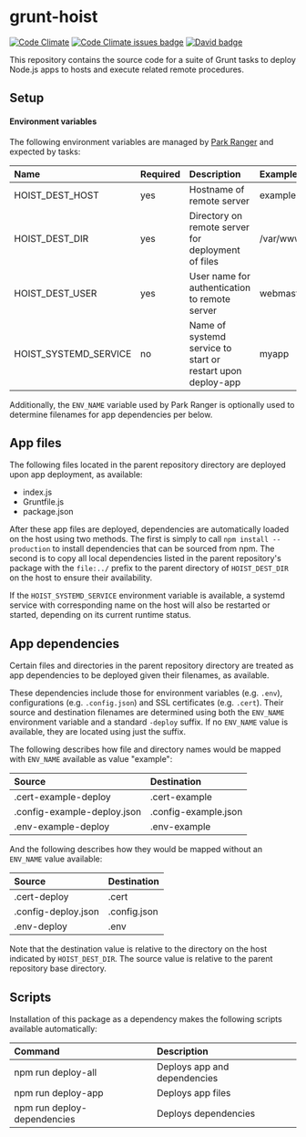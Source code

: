 # grunt-hoist

[![Code Climate](https://codeclimate.com/github/markmhx/grunt-hoist/badges/gpa.svg)](https://codeclimate.com/github/markmhx/grunt-hoist)
[![Code Climate issues badge](https://codeclimate.com/github/markmhx/grunt-hoist/badges/issue_count.svg)](https://codeclimate.com/github/markmhx/grunt-hoist/issues)
[![David badge](https://david-dm.org/markmhx/grunt-hoist.svg)](https://david-dm.org/markmhx/grunt-hoist)

This repository contains the source code for a suite of Grunt tasks to deploy Node.js apps to hosts and execute related remote procedures.

## Setup

#### Environment variables

The following environment variables are managed by [Park Ranger](https://github.com/markmhx/park-ranger) and expected by tasks:

| Name                   | Required            | Description                                                  | Example          |
| :--------------------- | :------------------ | :----------------------------------------------------------- | :--------------- |
| HOIST_DEST_HOST        | yes                 | Hostname of remote server                                    | example.com      |
| HOIST_DEST_DIR         | yes                 | Directory on remote server for deployment of files           | /var/www/app     |
| HOIST_DEST_USER        | yes                 | User name for authentication to remote server                | webmaster        |
| HOIST_SYSTEMD_SERVICE  | no                  | Name of systemd service to start or restart upon deploy-app  | myapp            |

Additionally, the `ENV_NAME` variable used by Park Ranger is optionally used to determine filenames for app dependencies per below.


## App files

The following files located in the parent repository directory are deployed upon app deployment, as available:

- index.js
- Gruntfile.js
- package.json

After these app files are deployed, dependencies are automatically loaded on the host using two methods. The first is simply to call `npm install --production` to install dependencies that can be sourced from npm. The second is to copy all local dependencies listed in the parent repository's package with the `file:../` prefix to the parent directory of `HOIST_DEST_DIR` on the host to ensure their availability.

If the `HOIST_SYSTEMD_SERVICE` environment variable is available, a systemd service with corresponding name on the host will also be restarted or started, depending on its current runtime status.

## App dependencies

Certain files and directories in the parent repository directory are treated as app dependencies to be deployed given their filenames, as available.

These dependencies include those for environment variables (e.g. `.env`), configurations (e.g. `.config.json`) and SSL certificates (e.g. `.cert`). Their source and destination filenames are determined using both the `ENV_NAME` environment variable and a standard `-deploy` suffix. If no `ENV_NAME` value is available, they are located using just the suffix.

The following describes how file and directory names would be mapped with `ENV_NAME` available as value "example":

| Source                                      | Destination                                 |
| :------------------------------------------ | :------------------------------------------ |
| .cert-example-deploy                        | .cert-example                               |
| .config-example-deploy.json                 | .config-example.json                        |
| .env-example-deploy                         | .env-example                                |

And the following describes how they would be mapped without an `ENV_NAME` value available:

| Source                                      | Destination                                 |
| :------------------------------------------ | :------------------------------------------ |
| .cert-deploy                                | .cert                                       |
| .config-deploy.json                         | .config.json                                |
| .env-deploy                                 | .env                                        |

Note that the destination value is relative to the directory on the host indicated by `HOIST_DEST_DIR`. The source value is relative to the parent repository base directory.

## Scripts

Installation of this package as a dependency makes the following scripts available automatically:

| Command                         | Description                     |
| :------------------------------ | :------------------------------ |
| npm run deploy-all              | Deploys app and dependencies    |
| npm run deploy-app              | Deploys app files               |
| npm run deploy-dependencies     | Deploys dependencies            |
